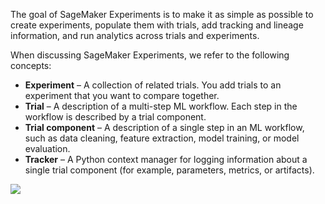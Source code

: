 The goal of SageMaker Experiments is to make it as simple as possible to create experiments, populate them with trials, add tracking and lineage information, and run analytics across trials and experiments.

When discussing SageMaker Experiments, we refer to the following concepts:

-   **Experiment** – A collection of related trials. You add trials to an experiment that you want to compare together.
-   **Trial** – A description of a multi-step ML workflow. Each step in the workflow is described by a trial component.
-   **Trial component** – A description of a single step in an ML workflow, such as data cleaning, feature extraction, model training, or model evaluation.
-   **Tracker** – A Python context manager for logging information about a single trial component (for example, parameters, metrics, or artifacts).

![](../../figures/Pasted%20image%2020221231002541.png)